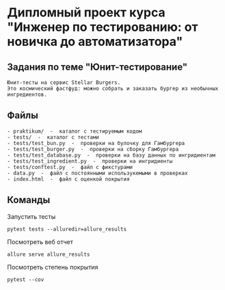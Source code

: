 # Дипломный проект курса "Инженер по тестированию: от новичка до автоматизатора"
## Задания по теме "Юнит-тестирование"

    Юнит-тесты на сервис Stellar Burgers. 
    Это космический фастфуд: можно собрать и заказать бургер из необычных ингредиентов.

## Файлы
    - praktikum/  -  каталог с тестируемым кодом
    - tests/  -  каталог с тестами 
    - tests/test_bun.py  -  проверки на булочку для Гамбургера
    - tests/test_burger.py  -  проверки на сборку Гамбургера
    - tests/test_database.py  -  проверки на базу данных по ингридиентам
    - tests/test_ingredient.py  -  проверки на ингридиенты
    - tests/conftest.py  -  файл с фикстурами
    - data.py  -  файл с постоянными использукемыми в проверках
    - index.html  -  файл с оценкой покрытия


## Команды

Запустить тесты

    pytest tests --alluredir=allure_results

Посмотреть веб отчет

    allure serve allure_results

Посмотреть степень покрытия

    pytest --cov   

